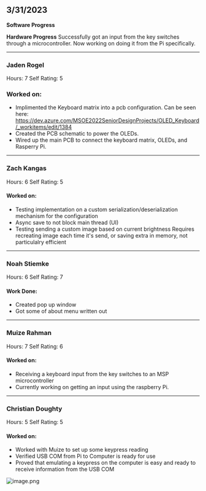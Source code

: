 ## 3/31/2023

**Software Progress**


**Hardware Progress**
Successfully got an input from the key switches through a microcontroller. Now working on doing it from the Pi specifically. 
___
### Jaden Rogel
Hours: 7
Self Rating: 5
### Worked on:
- Implimented the Keyboard matrix into a pcb configuration. Can be seen here: https://dev.azure.com/MSOE2022SeniorDesignProjects/OLED_Keyboard/_workitems/edit/1384
- Created the PCB schematic to power the OLEDs. 
- Wired up the main PCB to connect the keyboard matrix, OLEDs, and Rasperry Pi.

___

### Zach Kangas
Hours: 6
Self Rating: 5 
#### Worked on:
- Testing implementation on a custom serialization/deserialization mechanism for the configuration
- Async save to not block main thread (UI)
- Testing sending a custom image based on current brightness
Requires recreating image each time it's send, or saving extra in memory, not particulalry efficient

___

### Noah Stiemke
Hours: 6
Self Rating: 7
#### Work Done: 
- Created pop up window
- Got some of about menu written out

___
### Muize Rahman 
Hours: 7
Self Rating: 6
#### Worked on:
- Receiving a keyboard input from the key switches to an MSP microcontroller
- Currently working on getting an input using the raspberry Pi. 

___
### Christian Doughty
Hours: 5
Self Rating: 5
#### Worked on: 
- Worked with Muize to set up some keypress reading
- Verified USB COM from Pi to Computer is ready for use
- Proved that emulating a keypress on the computer is easy and ready to receive information from the USB COM


![image.png](/.attachments/image-40051167-60e2-4100-a50d-948dd2690d1e.png)
